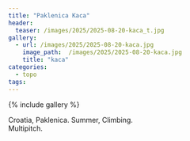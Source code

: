 ```yaml
---
title: "Paklenica Kaca"
header:
  teaser: /images/2025/2025-08-20-kaca_t.jpg
gallery:
  - url: /images/2025/2025-08-20-kaca.jpg
    image_path:  /images/2025/2025-08-20-kaca.jpg
    title: "kaca"
categories:
  - topo
tags:
---
```


{% include gallery %}

Croatia, Paklenica.
Summer, Climbing.   
Multipitch.

